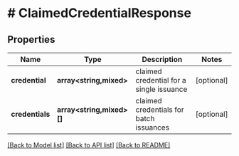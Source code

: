 # # ClaimedCredentialResponse

## Properties

Name | Type | Description | Notes
------------ | ------------- | ------------- | -------------
**credential** | **array<string,mixed>** | claimed credential for a single issuance | [optional]
**credentials** | **array<string,mixed>[]** | claimed credentials for batch issuances | [optional]

[[Back to Model list]](../../README.md#models) [[Back to API list]](../../README.md#endpoints) [[Back to README]](../../README.md)
